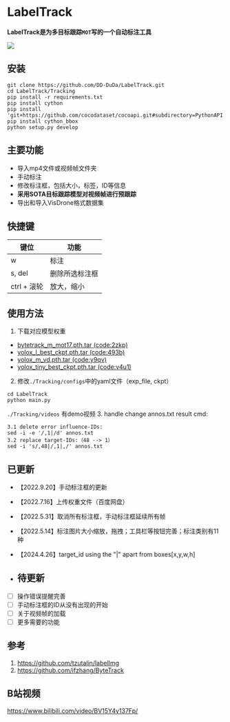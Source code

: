 # LabelTrack

**LabelTrack是为多目标跟踪```MOT```写的一个自动标注工具**

![](./assets/LabelTrack.jpg)

## 安装
```
git clone https://github.com/DD-DuDa/LabelTrack.git
cd LabelTrack/Tracking
pip install -r requirements.txt
pip install cython
pip install 'git+https://github.com/cocodataset/cocoapi.git#subdirectory=PythonAPI'
pip install cython_bbox
python setup.py develop
```

## 主要功能
* 导入mp4文件或视频帧文件夹
* 手动标注
* 修改标注框，包括大小，标签，ID等信息
* **采用SOTA目标跟踪模型对视频帧进行预跟踪**
* 导出和导入VisDrone格式数据集

## 快捷键
|  键位   | 功能  |
|  ----  | ----  |
| w  | 标注 |
| s, del  | 删除所选标注框 |
| ctrl + 滚轮 | 放大，缩小 |

## 使用方法
1. 下载对应模型权重
* [bytetrack_m_mot17.pth.tar (code:2zkp)](https://pan.baidu.com/s/1M-nw-eKrPs3yj9XZ5ryArA)
* [yolox_l_best_ckpt.pth.tar (code:493b)](https://pan.baidu.com/s/1C8pgalxsC2MGGrcB175iiQ)
* [yolox_m_vd.pth.tar (code:y9qv)](https://pan.baidu.com/s/1agpN4O7JsqetGHN6bn7qfw)
* [yolox_tiny_best_ckpt.pth.tar (code:v4u1)](https://pan.baidu.com/s/1Rs96E0TmW3cIXUvrmrjA2w)
2. 修改```./Tracking/configs```中的yaml文件（exp_file, ckpt）
```
cd LabelTrack
python main.py
```
```./Tracking/videos``` 有demo视频
3. handle change annos.txt result cmd:
```
3.1 delete error influence-IDs:
sed -i -e '/,1|/d' annos.txt
3.2 replace target-IDs:（48 --> 1）
sed -i 's/,48|/,1|,/' annos.txt
```

## 已更新
* 【2022.9.20】手动标注框的更新
* 【2022.7.16】上传权重文件（百度网盘）
* 【2022.5.31】取消所有标注框，手动标注框延续所有帧
* 【2022.5.14】标注图片大小缩放，拖拽；工具栏等按钮完善；标注类别有11种
* 【2024.4.26】target_id using the "|" apart from boxes[x,y,w,h]

* ## 待更新
- [ ] 操作错误提醒完善
- [ ] 手动标注框的ID从没有出现的开始
- [ ] 关于视频帧的加载
- [ ] 更多需要的功能

## 参考
1. https://github.com/tzutalin/labelImg
2. https://github.com/ifzhang/ByteTrack

## B站视频
https://www.bilibili.com/video/BV15Y4y137Fp/
